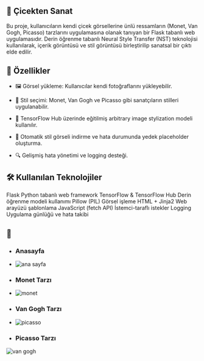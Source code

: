 ## 🎨 Çicekten Sanat
   Bu proje, kullanıcıların kendi çicek görsellerine ünlü ressamların (Monet, Van Gogh, Picasso) tarzlarını uygulamasına olanak tanıyan bir Flask tabanlı web uygulamasıdır. Derin öğrenme tabanlı Neural Style Transfer (NST) teknolojisi kullanılarak, içerik görüntüsü ve stil görüntüsü birleştirilip sanatsal bir çıktı elde edilir.

## 🚀 Özellikler
- 🖼️ Görsel yükleme: Kullanıcılar kendi fotoğraflarını yükleyebilir.

- 🎨 Stil seçimi: Monet, Van Gogh ve Picasso gibi sanatçıların stilleri uygulanabilir.

- 🤖 TensorFlow Hub üzerinde eğitilmiş arbitrary image stylization modeli kullanılır.

 - 💾 Otomatik stil görseli indirme ve hata durumunda yedek placeholder oluşturma.

- 🔍 Gelişmiş hata yönetimi ve logging desteği.

## 🛠️ Kullanılan Teknolojiler
Flask	Python tabanlı web framework
TensorFlow & TensorFlow Hub	Derin öğrenme modeli kullanımı
Pillow (PIL)	Görsel işleme
HTML + Jinja2	Web arayüzü şablonlama
JavaScript (fetch API)	İstemci-taraflı istekler
Logging	Uygulama günlüğü ve hata takibi

## 📸 
- ### Anasayfa
-  ![ana sayfa](https://github.com/user-attachments/assets/44c0cd01-d342-4843-90da-929bd0c0839e)
- ### Monet Tarzı
- ![monet](https://github.com/user-attachments/assets/7297cecd-50d6-4432-ba79-af8263f9508d)
- ### Van Gogh Tarzı
 - ![picasso](https://github.com/user-attachments/assets/493d4627-33b7-46b9-bc9a-09bd0de5115a)
- ### Picasso Tarzı 
 ![van gogh](https://github.com/user-attachments/assets/620362b3-bf28-4fe1-ab37-c3b028b3642a)


